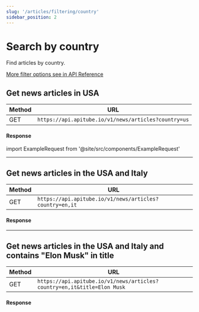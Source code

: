 ```yaml
---
slug: '/articles/filtering/country'
sidebar_position: 2
---
```


# Search by country

Find articles by country.

[More filter options see in API Reference](/api-reference/get-articles)

## Get news articles in USA

| Method | URL                                              |
|--------|--------------------------------------------------|
| GET    | `https://api.apitube.io/v1/news/articles?country=us` |

#### Response
import ExampleRequest from '@site/src/components/ExampleRequest'

<ExampleRequest url="https://api.apitube.io/v1/news/articles?country=us"></ExampleRequest>

---

## Get news articles in the USA and Italy

| Method | URL                                                 |
|--------|-----------------------------------------------------|
| GET    | `https://api.apitube.io/v1/news/articles?country=en,it` |

#### Response

<ExampleRequest url="https://api.apitube.io/v1/news/articles?limit=2&country=us,it"></ExampleRequest>

---

## Get news articles in the USA and Italy and contains "Elon Musk" in title

| Method | URL                                                                 |
|--------|---------------------------------------------------------------------|
| GET    | `https://api.apitube.io/v1/news/articles?country=en,it&title=Elon Musk` |

#### Response

<ExampleRequest url="https://api.apitube.io/v1/news/articles?limit=2&country=us,it&title=Elon Musk"></ExampleRequest>
